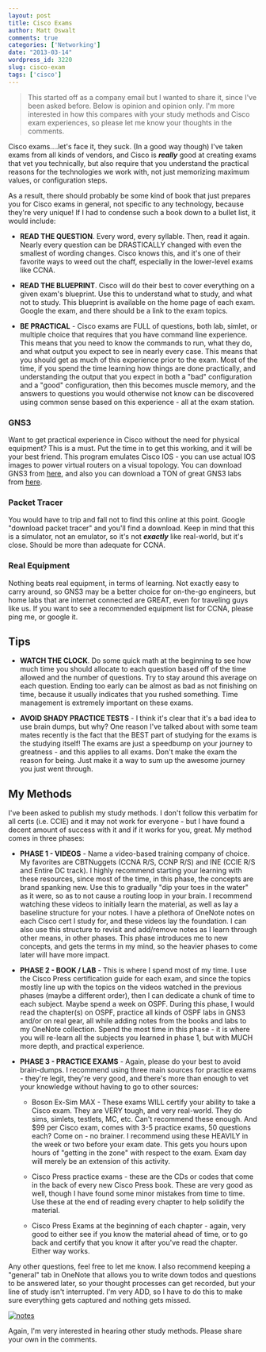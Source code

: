 ```yaml
---
layout: post
title: Cisco Exams
author: Matt Oswalt
comments: true
categories: ['Networking']
date: "2013-03-14"
wordpress_id: 3220
slug: cisco-exam
tags: ['cisco']
---
```



> This started off as a company email but I wanted to share it, since I've been asked before. Below is opinion and opinion only. I'm more interested in how this compares with your study methods and Cisco exam experiences, so please let me know your thoughts in the comments.

Cisco exams....let's face it, they suck. (In a good way though) I've taken exams from all kinds of vendors, and Cisco is ***really*** good at creating exams that vet you technically, but also require that you understand the practical reasons for the technologies we work with, not just memorizing maximum values, or configuration steps.

As a result, there should probably be some kind of book that just prepares you for Cisco exams in general, not specific to any technology, because they're very unique! If I had to condense such a book down to a bullet list, it would include:
	
  * **READ THE QUESTION**. Every word, every syllable. Then, read it again. Nearly every question can be DRASTICALLY changed with even the smallest of wording changes. Cisco knows this, and it's one of their favorite ways to weed out the chaff, especially in the lower-level exams like CCNA.

  * **READ THE BLUEPRINT**. Cisco will do their best to cover everything on a given exam's blueprint. Use this to understand what to study, and what not to study. This blueprint is available on the home page of each exam. Google the exam, and there should be a link to the exam topics.
	
  * **BE PRACTICAL** - Cisco exams are FULL of questions, both lab, simlet, or multiple choice that requires that you have command line experience. This means that you need to know the commands to run, what they do, and what output you expect to see in nearly every case. This means that you should get as much of this experience prior to the exam. Most of the time, if you spend the time learning how things are done practically, and understanding the output that you expect in both a "bad" configuration and a "good" configuration, then this becomes muscle memory, and the answers to questions you would otherwise not know can be discovered using common sense based on this experience - all at the exam station.
	
### GNS3

  Want to get practical experience in Cisco without the need for physical equipment? This is a must. Put the time in to get this working, and it will be your best friend. This program emulates Cisco IOS - you can use actual IOS images to power virtual routers on a visual topology. You can download GNS3 from [here](http://www.gns3.net/), and also you can download a TON of great GNS3 labs from [here](http://gns3vault.com/).

### Packet Tracer
	
  You would have to trip and fall not to find this online at this point. Google "download packet tracer" and you'll find a download. Keep in mind that this is a simulator, not an emulator, so it's not ***exactly*** like real-world, but it's close. Should be more than adequate for CCNA.

### Real Equipment

  Nothing beats real equipment, in terms of learning. Not exactly easy to carry around, so GNS3 may be a better choice for on-the-go engineers, but home labs that are internet connected are GREAT, even for traveling guys like us. If you want to see a recommended equipment list for CCNA, please ping me, or google it.

## Tips
	
  * **WATCH THE CLOCK**. Do some quick math at the beginning to see how much time you should allocate to each question based off of the time allowed and the number of questions. Try to stay around this average on each question. Ending too early can be almost as bad as not finishing on time, because it usually indicates that you rushed something. Time management is extremely important on these exams.
	
  * **AVOID SHADY PRACTICE TESTS** - I think it's clear that it's a bad idea to use brain dumps, but why? One reason I've talked about with some team mates recently is the fact that the BEST part of studying for the exams is the studying itself! The exams are just a speedbump on your journey to greatness - and this applies to all exams. Don't make the exam the reason for being. Just make it a way to sum up the awesome journey you just went through.

## My Methods

I've been asked to publish my study methods. I don't follow this verbatim for all certs (i.e. CCIE) and it may not work for everyone - but I have found a decent amount of success with it and if it works for you, great. My method comes in three phases:
	
  * **PHASE 1 - VIDEOS** - Name a video-based training company of choice. My favorites are CBTNuggets (CCNA R/S, CCNP R/S) and INE (CCIE R/S and Entire DC track). I highly recommend starting your learning with these resources, since most of the time, in this phase, the concepts are brand spanking new. Use this to gradually "dip your toes in the water" as it were, so as to not cause a routing loop in your brain. I recommend watching these videos to initially learn the material, as well as lay a baseline structure for your notes. I have a plethora of OneNote notes on each Cisco cert I study for, and these videos lay the foundation. I can also use this structure to revisit and add/remove notes as I learn through other means, in other phases. This phase introduces me to new concepts, and gets the terms in my mind, so the heavier phases to come later will have more impact.
	
  * **PHASE 2 - BOOK / LAB** - This is where I spend most of my time. I use the Cisco Press certification guide for each exam, and since the topics mostly line up with the topics on the videos watched in the previous phases (maybe a different order), then I can dedicate a chunk of time to each subject. Maybe spend a week on OSPF. During this phase, I would read the chapter(s) on OSPF, practice all kinds of OSPF labs in GNS3 and/or on real gear, all while adding notes from the books and labs to my OneNote collection. Spend the most time in this phase - it is where you will re-learn all the subjects you learned in phase 1, but with MUCH more depth, and practical experience.
	
  * **PHASE 3 - PRACTICE EXAMS** - Again, please do your best to avoid brain-dumps. I recommend using three main sources for practice exams - they're legit, they're very good, and there's more than enough to vet your knowledge without having to go to other sources:
	
    * Boson Ex-Sim MAX - These exams WILL certify your ability to take a Cisco exam. They are VERY tough, and very real-world. They do sims, simlets, testlets, MC, etc. Can't recommend these enough. And $99 per Cisco exam, comes with 3-5 practice exams, 50 questions each? Come on - no brainer. I recommend using these HEAVILY in the week or two before your exam date. This gets you hours upon hours of "getting in the zone" with respect to the exam. Exam day will merely be an extension of this activity.
	
    * Cisco Press practice exams - these are the CDs or codes that come in the back of every new Cisco Press book. These are very good as well, though I have found some minor mistakes from time to time. Use these at the end of reading every chapter to help solidify the material.
	
    * Cisco Press Exams at the beginning of each chapter - again, very good to either see if you know the material ahead of time, or to go back and certify that you know it after you've read the chapter. Either way works.

Any other questions, feel free to let me know. I also recommend keeping a "general" tab in OneNote that allows you to write down todos and questions to be answered later, so your thought processes can get recorded, but your line of study isn't interrupted. I'm very ADD, so I have to do this to make sure everything gets captured and nothing gets missed.

[![notes](assets/2013/03/notes.png)](assets/2013/03/notes.png)

Again, I'm very interested in hearing other study methods. Please share your own in the comments.